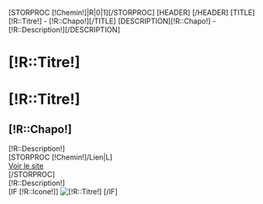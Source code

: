 [STORPROC [!Chemin!]|R|0|1][/STORPROC]
[HEADER]
	<link rel="canonical" href="[!Domaine!]/[!Lien!]" />
[/HEADER]
[TITLE][!R::Titre!] - [!R::Chapo!][/TITLE]
[DESCRIPTION][!R::Chapo!] - [!R::Description!][/DESCRIPTION]
<div id="headerRefs" class="articleHeader" [IF [!Et::CodeCouleur!]]style="background-color:[!Et::CodeCouleur!];"[/IF] >
	<div class="container"><h1>[!R::Titre!]</h1></div>
</div>
<div class="FicheReference container">
	<div class="row"><div class="col-md-12">
	 	<h1>[!R::Titre!]</h1>	
		<h2>[!R::Chapo!]</h2>
		<div class="Description">[!R::Description!]</div>
	</div></div>
	<div class="row">
		[STORPROC [!Chemin!]/Lien|L]
			<div class="col-md-12">
				<a href="[IF [!R::SiteWeb!]~http][!R::SiteWeb!][ELSE]http://[!R::SiteWeb!][/IF]" title="Voir le site internet [!R::Titre!]" class="WebSite" onclick="window.open(this.href); return false;" >Voir le site </a>
			</div>
		[/STORPROC]
	</div>
	<div class="row"><div class="col-md-12">
		<h3[!R::Titre!]</h3>
	</div></div>
	<div class="row"><div class="col-md-12">
		[!R::Description!]
	</div></div>
	<div class="row"><div class="col-md-12">
		[IF [!R::Icone!]]
			<img src="/[!R::Icone!]" alt="[!R::Titre!]" class="img-responsive" />
		[/IF]
	</div></div>
</div>